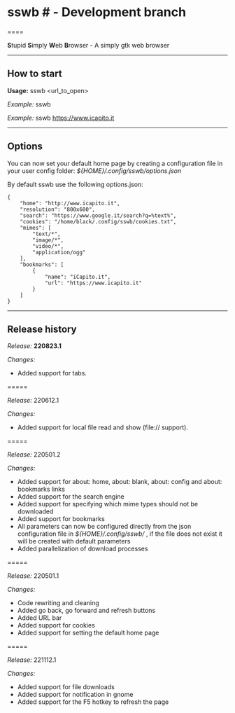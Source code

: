 # sswb # - Development branch
====

**S**tupid **S**imply **W**eb **B**rowser - A simply gtk web browser


-----
## How to start ##

**Usage:** sswb <url_to_open>

*Example:* sswb 
  
*Example:* sswb https://www.icapito.it

-----
## Options ##

You can now set your default home page by creating a configuration file in your user config folder: *${HOME}/.config/sswb/options.json*

By default sswb use the following options.json:

```
{
    "home": "http://www.icapito.it",
    "resolution": "800x600",
    "search": "https://www.google.it/search?q=%text%",
    "cookies": "/home/black/.config/sswb/cookies.txt",
    "mimes": [
        "text/*",
        "image/*",
        "video/*",
        "application/ogg"
    ],
    "bookmarks": [
        {
            "name": "iCapito.it",
            "url": "https://www.icapito.it"
        }
    ]
}
```

-----
## Release history ##

*Release:* **220823.1**

*Changes:*

  - Added support for tabs.

=====

*Release:* 220612.1

*Changes:*

  - Added support for local file read and show (file:// support).

=====

*Release:* 220501.2

*Changes:*

  - Added support for about: home, about: blank, about: config and about: bookmarks links
  - Added support for the search engine
  - Added support for specifying which mime types should not be downloaded
  - Added support for bookmarks
  - All parameters can now be configured directly from the json configuration file in *${HOME}/.config/sswb/* , if the file does not exist it will be created with default parameters
  - Added parallelization of download processes
  
=====

*Release:* 220501.1

*Changes:*

  - Code rewriting and cleaning
  - Added go back, go forward and refresh buttons
  - Added URL bar
  - Added support for cookies
  - Added support for setting the default home page

=====

*Release:* 221112.1

*Changes:*

  - Added support for file downloads
  - Added support for notification in gnome
  - Added support for the F5 hotkey to refresh the page
  

